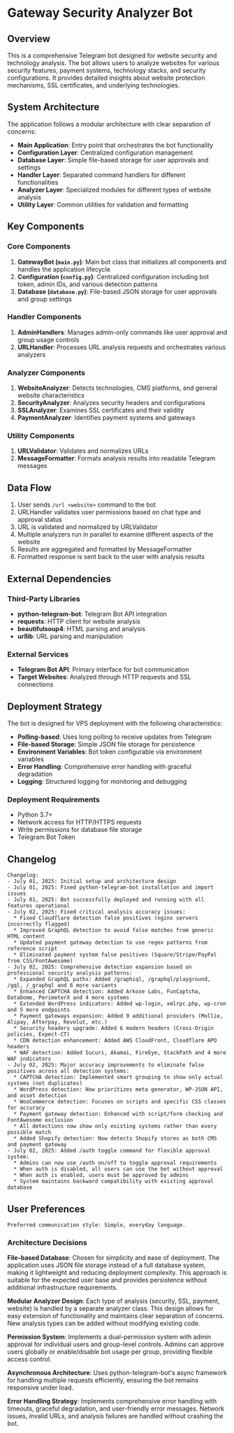 # Gateway Security Analyzer Bot

## Overview

This is a comprehensive Telegram bot designed for website security and technology analysis. The bot allows users to analyze websites for various security features, payment systems, technology stacks, and security configurations. It provides detailed insights about website protection mechanisms, SSL certificates, and underlying technologies.

## System Architecture

The application follows a modular architecture with clear separation of concerns:

- **Main Application**: Entry point that orchestrates the bot functionality
- **Configuration Layer**: Centralized configuration management
- **Database Layer**: Simple file-based storage for user approvals and settings
- **Handler Layer**: Separated command handlers for different functionalities
- **Analyzer Layer**: Specialized modules for different types of website analysis
- **Utility Layer**: Common utilities for validation and formatting

## Key Components

### Core Components

1. **GatewayBot (`main.py`)**: Main bot class that initializes all components and handles the application lifecycle
2. **Configuration (`config.py`)**: Centralized configuration including bot token, admin IDs, and various detection patterns
3. **Database (`database.py`)**: File-based JSON storage for user approvals and group settings

### Handler Components

1. **AdminHandlers**: Manages admin-only commands like user approval and group usage controls
2. **URLHandler**: Processes URL analysis requests and orchestrates various analyzers

### Analyzer Components

1. **WebsiteAnalyzer**: Detects technologies, CMS platforms, and general website characteristics
2. **SecurityAnalyzer**: Analyzes security headers and configurations
3. **SSLAnalyzer**: Examines SSL certificates and their validity
4. **PaymentAnalyzer**: Identifies payment systems and gateways

### Utility Components

1. **URLValidator**: Validates and normalizes URLs
2. **MessageFormatter**: Formats analysis results into readable Telegram messages

## Data Flow

1. User sends `/url <website>` command to the bot
2. URLHandler validates user permissions based on chat type and approval status
3. URL is validated and normalized by URLValidator
4. Multiple analyzers run in parallel to examine different aspects of the website
5. Results are aggregated and formatted by MessageFormatter
6. Formatted response is sent back to the user with analysis results

## External Dependencies

### Third-Party Libraries
- **python-telegram-bot**: Telegram Bot API integration
- **requests**: HTTP client for website analysis
- **beautifulsoup4**: HTML parsing and analysis
- **urllib**: URL parsing and manipulation

### External Services
- **Telegram Bot API**: Primary interface for bot communication
- **Target Websites**: Analyzed through HTTP requests and SSL connections

## Deployment Strategy

The bot is designed for VPS deployment with the following characteristics:

- **Polling-based**: Uses long polling to receive updates from Telegram
- **File-based Storage**: Simple JSON file storage for persistence
- **Environment Variables**: Bot token configurable via environment variables
- **Error Handling**: Comprehensive error handling with graceful degradation
- **Logging**: Structured logging for monitoring and debugging

### Deployment Requirements
- Python 3.7+
- Network access for HTTP/HTTPS requests
- Write permissions for database file storage
- Telegram Bot Token

## Changelog

```
Changelog:
- July 01, 2025: Initial setup and architecture design
- July 01, 2025: Fixed python-telegram-bot installation and import issues
- July 01, 2025: Bot successfully deployed and running with all features operational
- July 02, 2025: Fixed critical analysis accuracy issues:
  * Fixed Cloudflare detection false positives (nginx servers incorrectly flagged)
  * Improved GraphQL detection to avoid false matches from generic HTML content
  * Updated payment gateway detection to use regex patterns from reference script
  * Eliminated payment system false positives (Square/Stripe/PayPal from CSS/FontAwesome)
- July 02, 2025: Comprehensive detection expansion based on professional security analysis patterns:
  * Expanded GraphQL paths: Added /graphiql, /graphql/playground, /gql, /_graphql and 6 more variants
  * Enhanced CAPTCHA detection: Added Arkose Labs, FunCaptcha, DataDome, PerimeterX and 4 more systems
  * Extended WordPress indicators: Added wp-login, xmlrpc.php, wp-cron and 5 more endpoints
  * Payment gateways expansion: Added 9 additional providers (Mollie, Alipay, Afterpay, Revolut, etc.)
  * Security headers upgrade: Added 6 modern headers (Cross-Origin policies, Expect-CT)
  * CDN detection enhancement: Added AWS CloudFront, Cloudflare APO headers
  * WAF detection: Added Sucuri, Akamai, FireEye, StackPath and 4 more WAF indicators
- July 02, 2025: Major accuracy improvements to eliminate false positives across all detection systems:
  * CAPTCHA detection: Implemented smart grouping to show only actual systems (not duplicates)
  * WordPress detection: Now prioritizes meta generator, WP-JSON API, and asset detection
  * WooCommerce detection: Focuses on scripts and specific CSS classes for accuracy
  * Payment gateway detection: Enhanced with script/form checking and FontAwesome exclusion
  * All detections now show only existing systems rather than every possible match
  * Added Shopify detection: Now detects Shopify stores as both CMS and payment gateway
- July 02, 2025: Added /auth toggle command for flexible approval system:
  * Admins can now use /auth on/off to toggle approval requirements
  * When auth is disabled, all users can use the bot without approval
  * When auth is enabled, users must be approved by admins
  * System maintains backward compatibility with existing approval database
```

## User Preferences

```
Preferred communication style: Simple, everyday language.
```

### Architecture Decisions

**File-based Database**: Chosen for simplicity and ease of deployment. The application uses JSON file storage instead of a full database system, making it lightweight and reducing deployment complexity. This approach is suitable for the expected user base and provides persistence without additional infrastructure requirements.

**Modular Analyzer Design**: Each type of analysis (security, SSL, payment, website) is handled by a separate analyzer class. This design allows for easy extension of functionality and maintains clear separation of concerns. New analysis types can be added without modifying existing code.

**Permission System**: Implements a dual-permission system with admin approval for individual users and group-level controls. Admins can approve users globally or enable/disable bot usage per group, providing flexible access control.

**Asynchronous Architecture**: Uses python-telegram-bot's async framework for handling multiple requests efficiently, ensuring the bot remains responsive under load.

**Error Handling Strategy**: Implements comprehensive error handling with timeouts, graceful degradation, and user-friendly error messages. Network issues, invalid URLs, and analysis failures are handled without crashing the bot.